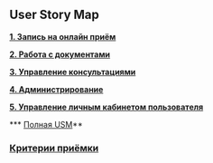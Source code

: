 ## User Story Map

**[1. Запись на онлайн приём](./usm1.png)**

**[2. Работа с документами](./usm2.png)**

**[3. Управление консультациями](./usm3.png)**

**[4. Администрирование](./usm4.png)**

**[5. Управление личным кабинетом пользователя](./usm5.png)**

*** [Полная USM](./usm_all.jpg)**


### [Критерии приёмки](./acceptence_criteria.md)